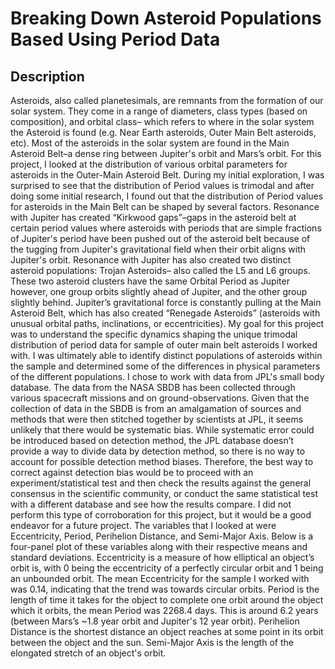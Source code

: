 <h1>Breaking Down Asteroid Populations Based Using Period Data</h1>

<h2>Description</h2>
<p> Asteroids, also called planetesimals, are remnants from the formation of our solar system. They come in a range of diameters, class types (based on composition), and orbital class– which refers to where in the solar system the Asteroid is found (e.g. Near Earth asteroids, Outer Main Belt asteroids, etc). Most of the asteroids in the solar system are found in the Main Asteroid Belt–a dense ring between Jupiter's orbit and Mars’s orbit. 
For this project, I looked at the distribution of various orbital parameters for asteroids in the Outer-Main Asteroid Belt. During my initial exploration, I was surprised to see that the distribution of Period values is trimodal and after doing some initial research, I found out that the distribution of Period values for asteroids in the Main Belt can be shaped by several factors. Resonance with Jupiter has created “Kirkwood gaps”–gaps in the asteroid belt at certain period values where asteroids with periods that are simple fractions of Jupiter's period have been pushed out of the asteroid belt because of the tugging from Jupiter's gravitational field when their orbit aligns with Jupiter's orbit. Resonance with Jupiter has also created two distinct asteroid populations: Trojan Asteroids– also called the L5 and L6 groups. These two asteroid clusters have the same Orbital Period as Jupiter however, one group orbits slightly ahead of Jupiter, and the other group slightly behind. Jupiter’s gravitational force is constantly pulling at the Main Asteroid Belt, which has also created “Renegade Asteroids” (asteroids with unusual orbital paths, inclinations, or eccentricities). My goal for this project was to understand the specific dynamics shaping the unique trimodal distribution of period data for sample of outer main belt asteroids I worked with. I was ultimately able to identify distinct populations of asteroids within the sample and determined some of the differences in physical parameters of the different populations. 
I chose to work with data from JPL's small body database. The data from the NASA SBDB has been collected through various spacecraft missions and on ground-observations. Given that the collection of data in the SBDB is from an amalgamation of sources and methods that were then stitched together by scientists at JPL, it seems unlikely that there would be systematic bias. While systematic error could be introduced based on detection method, the JPL database doesn’t provide a way to divide data by detection method, so there is no way to account for possible detection method biases. Therefore, the best way to correct against detection bias would be to proceed with an experiment/statistical test and then check the results against the general consensus in the scientific community, or conduct the same statistical test with a different database and see how the results compare. I did not perform this type of corroboration for this project, but it would be a good endeavor for a future project. 
The variables that I looked at were Eccentricity, Period, Perihelion Distance, and Semi-Major Axis. Below is a four-panel plot of these variables along with their respective means and standard deviations. Eccentricity is a measure of how elliptical an object’s orbit is, with 0 being the eccentricity of a perfectly circular orbit and 1 being an unbounded orbit. The mean Eccentricity for the sample I worked with was 0.14, indicating that the trend was towards circular orbits.  Period is the length of time it takes for the object to complete one orbit around the object which it orbits, the mean Period was 2268.4 days. This is around 6.2 years (between Mars’s ~1.8 year orbit and Jupiter's 12 year orbit). Perihelion Distance is the shortest distance an object reaches at some point in its orbit between the object and the sun. Semi-Major Axis is the length of the elongated stretch of an object's orbit. 
 </p>



